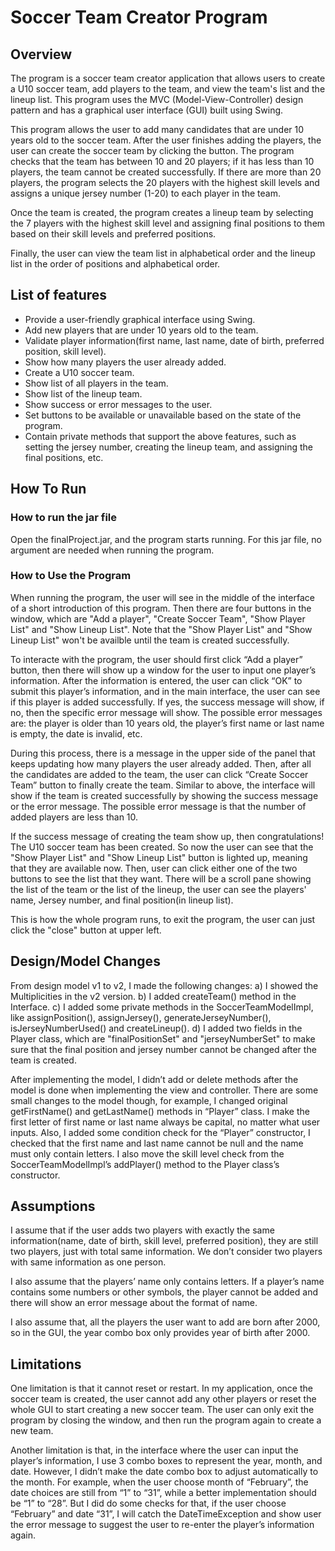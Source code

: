 # Soccer Team Creator Program
## Overview
The program is a soccer team creator application that allows users to create a U10 soccer team, add players to the team, and view the team's list and the lineup list. This program uses the MVC (Model-View-Controller) design pattern and has a graphical user interface (GUI) built using Swing. 

This program allows the user to add many candidates that are under 10 years old to the soccer team. After the user finishes adding the players, the user can create the soccer team by clicking the button. The program checks that the team has between 10 and 20 players; if it has less than 10 players, the team cannot be created successfully. If there are more than 20 players, the program selects the 20 players with the highest skill levels and assigns a unique jersey number (1-20) to each player in the team.

Once the team is created, the program creates a lineup team by selecting the 7 players with the highest skill level and assigning final positions to them based on their skill levels and preferred positions.

Finally, the user can view the team list in alphabetical order and the lineup list in the order of positions and alphabetical order.

## List of features
- Provide a user-friendly graphical interface using Swing.
- Add new players that are under 10 years old to the team.
- Validate player information(first name, last name, date of birth, preferred position, skill level).
- Show how many players the user already added.
- Create a U10 soccer team.
- Show list of all players in the team.
- Show list of the lineup team.
- Show success or error messages to the user.
- Set buttons to be available or unavailable based on the state of the program.
- Contain private methods that support the above features, such as setting the jersey number, creating the lineup team, and assigning the final positions, etc.

## How To Run
### How to run the jar file
Open the finalProject.jar, and the program starts running.
For this jar file, no argument are needed when running the program. 

### How to Use the Program
When running the program, the user will see in the middle of the interface of a short introduction of this program. Then there are four buttons in the window, which are "Add a player", "Create Soccer Team", "Show Player List" and "Show Lineup List". Note that the "Show Player List" and "Show Lineup List" won't be availble until the team is created successfully.

To interacte with the program, the user should first click “Add a player” button, then there will show up a window for the user to input one player’s information. After the information is entered, the user can click “OK” to submit this player’s information, and in the main interface, the user can see if this player is added successfully. If yes, the success message will show, if no, then the specific error message will show. The possible error messages are: the player is older than 10 years old, the player’s first name or last name is empty, the date is invalid, etc. 

During this process, there is a message in the upper side of the panel that keeps updating how many players the user already added. Then, after all the candidates are added to the team, the user can click “Create Soccer Team” button to finally create the team. Similar to above, the interface will show if the team is created successfully by showing the success message or the error message. The possible error message is that the number of added players are less than 10.

If the success message of creating the team show up, then congratulations! The U10 soccer team has been created. So now the user can see that the "Show Player List" and "Show Lineup List"  button is lighted up, meaning that they are available now. Then, user can click either one of the two buttons to see the list that they want. There will be a scroll pane showing the list of the team or the list of the lineup, the user can see the players' name, Jersey number, and final position(in lineup list).

This is how the whole program runs, to exit the program, the user can just click the "close" button at upper left.

## Design/Model Changes

From design model v1 to v2, I made the following changes:
a) I showed the Multiplicities in the v2 version.
b) I added createTeam() method in the Interface.
c) I added some private methods in the SoccerTeamModelImpl, like assignPosition(), assignJersey(), generateJerseyNumber(), isJerseyNumberUsed() and createLineup().
d) I added two fields in the Player class, which are "finalPositionSet" and "jerseyNumberSet" to make sure that the final position and jersey number cannot be changed after the team is created.

After implementing the model, I didn’t add or delete methods after the model is done when implementing the view and controller. There are some small changes to the model though, for example, I changed original getFirstName() and getLastName() methods in “Player” class. I make the first letter of first name or last name always be capital, no matter what user inputs. Also, I added some condition check for the “Player” constructor, I checked that the first name and last name cannot be null and the name must only contain letters. I also move the skill level check from the SoccerTeamModelImpl’s addPlayer() method to the Player class’s constructor.


## Assumptions
I assume that if the user adds two players with exactly the same information(name, date of birth, skill level, preferred position), they are still two players, just with total same information. We don’t consider two players with same information as one person.

I also assume that the players’ name only contains letters. If a player’s name contains some numbers or other symbols, the player cannot be added and there will show an error message about the format of name.

I also assume that, all the players the user want to add are born after 2000, so in the GUI, the year combo box only provides year of birth after 2000.

## Limitations
One limitation is that it cannot reset or restart. In my application, once the soccer team is created, the user cannot add any other players or reset the whole GUI to start creating a new soccer team. The user can only exit the program by closing the window, and then run the program again to create a new team. 

Another limitation is that, in the interface where the user can input the player’s information, I use 3 combo boxes to represent the year, month, and date. However, I didn’t make the date combo box to adjust automatically to the month. For example, when the user choose month of “February”, the date choices are still from “1” to “31”, while a better implementation should be “1” to “28”. But I did do some checks for that, if the user choose “February” and date “31”, I will catch the DateTimeException and show user the error message to suggest the user to re-enter the player’s information again. 

